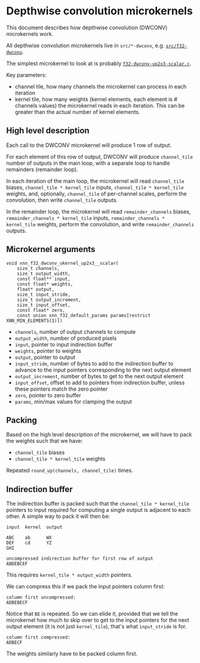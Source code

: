 # Depthwise convolution microkernels

This document describes how depthwise convolution (DWCONV) microkernels work.

All depthwise convolution microkernels live in `src/*-dwconv`, e.g.
[`src/f32-dwconv`](https://github.com/google/XNNPACK/tree/master/src/f32-dwconv).

The simplest microkernel to look at is probably
[`f32-dwconv-up2x3-scalar.c`](../src/f32-dwconv/gen/f32-dwconv-up2x3-scalar.c).

Key parameters:

- channel tile, how many channels the microkernel can process in each iteration
- kernel tile, how many weights (kernel elements, each element is # channels values) the microkernel reads in each
  iteration. This can be greater than the actual number of kernel elements.

## High level description

Each call to the DWCONV microkernel will produce 1 row of output.

For each element of this row of output, DWCONV will produce `channel_tile`
number of outputs in the main loop, with a separate loop to handle remainders
(remainder loop).

In each iteration of the main loop, the microkernel will read `channel_tile` biases, `channel_tile * kernel_tile`
inputs, `channel_tile * kernel_tile` weights, and, optionally, `channel_tile` of per-channel scales,
perform the convolution, then write `channel_tile` outputs.

In the remainder loop, the microkernel will read `remainder_channels` biases,
`remainder_channels * kernel_tile` inputs, `remainder_channels * kernel_tile`
weights, perform the convolution, and write `remainder_channels` outputs.

## Microkernel arguments

```
void xnn_f32_dwconv_ukernel_up2x3__scalar(
    size_t channels,
    size_t output_width,
    const float** input,
    const float* weights,
    float* output,
    size_t input_stride,
    size_t output_increment,
    size_t input_offset,
    const float* zero,
    const union xnn_f32_default_params params[restrict XNN_MIN_ELEMENTS(1)])
```

- `channels`, number of output channels to compute
- `output_width`, number of produced pixels
- `input`, pointer to input indirection buffer
- `weights`, pointer to weights
- `output`, pointer to output
- `input_stride`, number of bytes to add to the indirection buffer to advance to the input pointers corresponding to the
  next output element
- `output_increment`, number of bytes to get to the next output element
- `input_offset`, offset to add to pointers from indirection buffer, unless these pointers match the zero pointer
- `zero`, pointer to zero buffer
- `params`, min/max values for clamping the output

## Packing

Based on the high level description of the microkernel, we will have to pack the
weights such that we have:

- `channel_tile` biases
- `channel_tile * kernel_tile` weights

Repeated `round_up(channels, channel_tile)` times.

## Indirection buffer

The indirection buffer is packed such that the `channel_tile * kernel_tile`
pointers to input required for computing a single output is adjacent to each
other. A simple way to pack it will then be:

```
input  kernel  output

ABC    ab      WX
DEF    cd      YZ
GHI

uncompressed indirection buffer for first row of output
ABDEBCEF
```

This requires `kernel_tile * output_width` pointers.

We can compress this if we pack the input pointers column first:

```
column first uncompressed:
ADBEBECF
```

Notice that `BE` is repeated. So we can elide it, provided that we tell the
microkernel how much to skip over to get to the input pointers for the next
output element (it is not just `kernel_tile`), that's what `input_stride` is
for.

```
column first compressed:
ADBECF
```

The weights similarly have to be packed column first.
